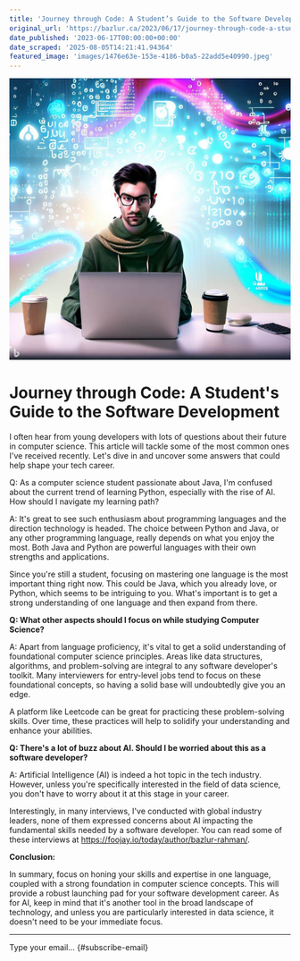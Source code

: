 ```yaml
---
title: 'Journey through Code: A Student’s Guide to the Software Development'
original_url: 'https://bazlur.ca/2023/06/17/journey-through-code-a-students-guide-to-the-software-development/'
date_published: '2023-06-17T00:00:00+00:00'
date_scraped: '2025-08-05T14:21:41.94364'
featured_image: 'images/1476e63e-153e-4186-b0a5-22add5e40990.jpeg'
---
```


![](images/1476e63e-153e-4186-b0a5-22add5e40990.jpeg)

Journey through Code: A Student's Guide to the Software Development
===================================================================

I often hear from young developers with lots of questions about their future in computer science. This article will tackle some of the most common ones I've received recently. Let's dive in and uncover some answers that could help shape your tech career.

Q: As a computer science student passionate about Java, I'm confused about the current trend of learning Python, especially with the rise of AI. How should I navigate my learning path?

A: It's great to see such enthusiasm about programming languages and the direction technology is headed. The choice between Python and Java, or any other programming language, really depends on what you enjoy the most. Both Java and Python are powerful languages with their own strengths and applications.

Since you're still a student, focusing on mastering one language is the most important thing right now. This could be Java, which you already love, or Python, which seems to be intriguing to you. What's important is to get a strong understanding of one language and then expand from there.

**Q: What other aspects should I focus on while studying Computer Science?**

A: Apart from language proficiency, it's vital to get a solid understanding of foundational computer science principles. Areas like data structures, algorithms, and problem-solving are integral to any software developer's toolkit. Many interviewers for entry-level jobs tend to focus on these foundational concepts, so having a solid base will undoubtedly give you an edge.

A platform like Leetcode can be great for practicing these problem-solving skills. Over time, these practices will help to solidify your understanding and enhance your abilities.

**Q: There's a lot of buzz about AI. Should I be worried about this as a software developer?**

A: Artificial Intelligence (AI) is indeed a hot topic in the tech industry. However, unless you're specifically interested in the field of data science, you don't have to worry about it at this stage in your career.

Interestingly, in many interviews, I've conducted with global industry leaders, none of them expressed concerns about AI impacting the fundamental skills needed by a software developer. You can read some of these interviews at <https://foojay.io/today/author/bazlur-rahman/>.

**Conclusion:**

In summary, focus on honing your skills and expertise in one language, coupled with a strong foundation in computer science concepts. This will provide a robust launching pad for your software development career. As for AI, keep in mind that it's another tool in the broad landscape of technology, and unless you are particularly interested in data science, it doesn't need to be your immediate focus.  

*** ** * ** ***

Type your email... {#subscribe-email}
